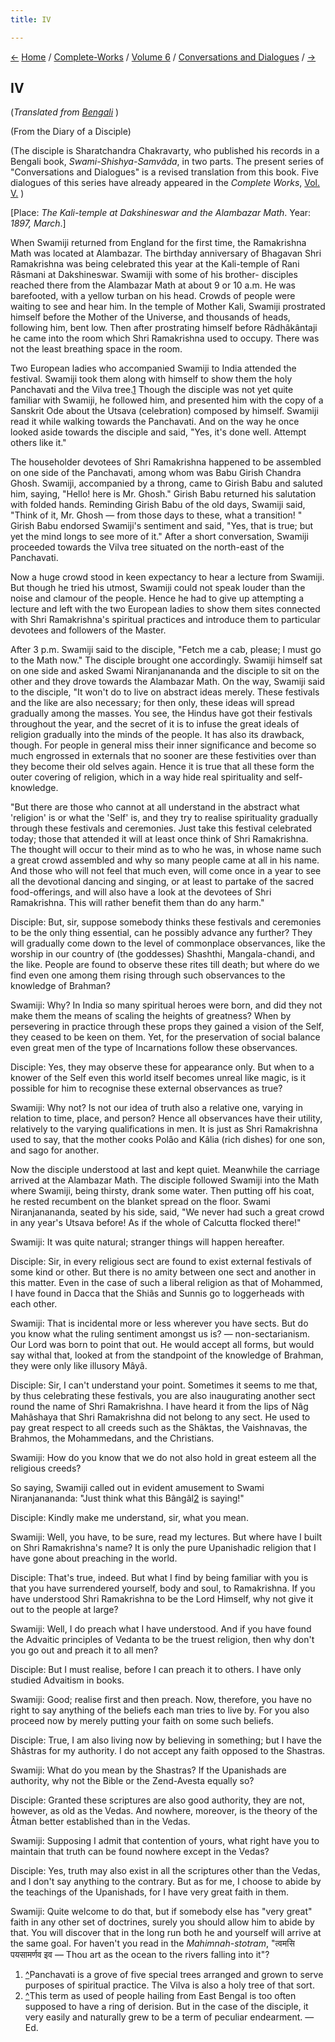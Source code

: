 ```yaml
---
title: IV

---
```

<div>

[←](iii_sharat_chakravarty.htm) [Home](../../../index.htm) /
[Complete-Works](../../complete_works.htm) / [Volume
6](../volume_6_contents.htm) / [Conversations and
Dialogues](conversations_and_dialogues_contents.htm)
/ [→](v_sharat_chakravarty.htm)

  

## IV

(*Translated from [Bengali](swami_shishya_04.pdf)* )

(From the Diary of a Disciple)

(The disciple is Sharatchandra Chakravarty, who published his records in
a Bengali book, *Swami-Shishya-Samvâda*, in two parts. The present
series of "Conversations and Dialogues" is a revised translation from
this book. Five dialogues of this series have already appeared in the
*Complete Works*, [Vol.
V.](../../volume_5/conversations_and_dialogues/xi_xv_from_the_diary_of_a_disciple.htm)
)

\[Place: *The Kali-temple at Dakshineswar and the Alambazar Math*. Year:
*1897, March*.\]

When Swamiji returned from England for the first time, the Ramakrishna
Math was located at Alambazar. The birthday anniversary of Bhagavan Shri
Ramakrishna was being celebrated this year at the Kali-temple of Rani
Râsmani at Dakshineswar. Swamiji with some of his brother- disciples
reached there from the Alambazar Math at about 9 or 10 a.m. He was
barefooted, with a yellow turban on his head. Crowds of people were
waiting to see and hear him. In the temple of Mother Kali, Swamiji
prostrated himself before the Mother of the Universe, and thousands of
heads, following him, bent low. Then after prostrating himself before
Râdhâkântaji he came into the room which Shri Ramakrishna used to
occupy. There was not the least breathing space in the room.

Two European ladies who accompanied Swamiji to India attended the
festival. Swamiji took them along with himself to show them the holy
Panchavati and the Vilva tree.[1](#fn1) Though the disciple was not yet
quite familiar with Swamiji, he followed him, and presented him with the
copy of a Sanskrit Ode about the Utsava (celebration) composed by
himself. Swamiji read it while walking towards the Panchavati. And on
the way he once looked aside towards the disciple and said, "Yes, it's
done well. Attempt others like it."

The householder devotees of Shri Ramakrishna happened to be assembled on
one side of the Panchavati, among whom was Babu Girish Chandra Ghosh.
Swamiji, accompanied by a throng, came to Girish Babu and saluted him,
saying, "Hello! here is Mr. Ghosh." Girish Babu returned his salutation
with folded hands. Reminding Girish Babu of the old days, Swamiji said,
"Think of it, Mr. Ghosh — from those days to these, what a transition! "
Girish Babu endorsed Swamiji's sentiment and said, "Yes, that is true;
but yet the mind longs to see more of it." After a short conversation,
Swamiji proceeded towards the Vilva tree situated on the north-east of
the Panchavati.

Now a huge crowd stood in keen expectancy to hear a lecture from
Swamiji. But though he tried his utmost, Swamiji could not speak louder
than the noise and clamour of the people. Hence he had to give up
attempting a lecture and left with the two European ladies to show them
sites connected with Shri Ramakrishna's spiritual practices and
introduce them to particular devotees and followers of the Master.

After 3 p.m. Swamiji said to the disciple, "Fetch me a cab, please; I
must go to the Math now." The disciple brought one accordingly. Swamiji
himself sat on one side and asked Swami Niranjanananda and the disciple
to sit on the other and they drove towards the Alambazar Math. On the
way, Swamiji said to the disciple, "It won't do to live on abstract
ideas merely. These festivals and the like are also necessary; for then
only, these ideas will spread gradually among the masses. You see, the
Hindus have got their festivals throughout the year, and the secret of
it is to infuse the great ideals of religion gradually into the minds of
the people. It has also its drawback, though. For people in general miss
their inner significance and become so much engrossed in externals that
no sooner are these festivities over than they become their old selves
again. Hence it is true that all these form the outer covering of
religion, which in a way hide real spirituality and self-knowledge.

"But there are those who cannot at all understand in the abstract what
'religion' is or what the 'Self' is, and they try to realise
spirituality gradually through these festivals and ceremonies. Just take
this festival celebrated today; those that attended it will at least
once think of Shri Ramakrishna. The thought will occur to their mind as
to who he was, in whose name such a great crowd assembled and why so
many people came at all in his name. And those who will not feel that
much even, will come once in a year to see all the devotional dancing
and singing, or at least to partake of the sacred food-offerings, and
will also have a look at the devotees of Shri Ramakrishna. This will
rather benefit them than do any harm."

Disciple: But, sir, suppose somebody thinks these festivals and
ceremonies to be the only thing essential, can he possibly advance any
further? They will gradually come down to the level of commonplace
observances, like the worship in our country of (the goddesses)
Shashthi, Mangala-chandi, and the like. People are found to observe
these rites till death; but where do we find even one among them rising
through such observances to the knowledge of Brahman?

Swamiji: Why? In India so many spiritual heroes were born, and did they
not make them the means of scaling the heights of greatness? When by
persevering in practice through these props they gained a vision of the
Self, they ceased to be keen on them. Yet, for the preservation of
social balance even great men of the type of Incarnations follow these
observances.

Disciple: Yes, they may observe these for appearance only. But when to a
knower of the Self even this world itself becomes unreal like magic, is
it possible for him to recognise these external observances as true?

Swamiji: Why not? Is not our idea of truth also a relative one, varying
in relation to time, place, and person? Hence all observances have their
utility, relatively to the varying qualifications in men. It is just as
Shri Ramakrishna used to say, that the mother cooks Polâo and Kâlia
(rich dishes) for one son, and sago for another.

Now the disciple understood at last and kept quiet. Meanwhile the
carriage arrived at the Alambazar Math. The disciple followed Swamiji
into the Math where Swamiji, being thirsty, drank some water. Then
putting off his coat, he rested recumbent on the blanket spread on the
floor. Swami Niranjanananda, seated by his side, said, "We never had
such a great crowd in any year's Utsava before! As if the whole of
Calcutta flocked there!"

Swamiji: It was quite natural; stranger things will happen hereafter.

Disciple: Sir, in every religious sect are found to exist external
festivals of some kind or other. But there is no amity between one sect
and another in this matter. Even in the case of such a liberal religion
as that of Mohammed, I have found in Dacca that the Shiâs and Sunnis go
to loggerheads with each other.

Swamiji: That is incidental more or less wherever you have sects. But do
you know what the ruling sentiment amongst us is? — non-sectarianism.
Our Lord was born to point that out. He would accept all forms, but
would say withal that, looked at from the standpoint of the knowledge of
Brahman, they were only like illusory Mâyâ.

Disciple: Sir, I can't understand your point. Sometimes it seems to me
that, by thus celebrating these festivals, you are also inaugurating
another sect round the name of Shri Ramakrishna. I have heard it from
the lips of Nâg Mahâshaya that Shri Ramakrishna did not belong to any
sect. He used to pay great respect to all creeds such as the Shâktas,
the Vaishnavas, the Brahmos, the Mohammedans, and the Christians.

Swamiji: How do you know that we do not also hold in great esteem all
the religious creeds?

So saying, Swamiji called out in evident amusement to Swami
Niranjanananda: "Just think what this Bângâl[2](#fn2) is saying!"

Disciple: Kindly make me understand, sir, what you mean.

Swamiji: Well, you have, to be sure, read my lectures. But where have I
built on Shri Ramakrishna's name? It is only the pure Upanishadic
religion that I have gone about preaching in the world.

Disciple: That's true, indeed. But what I find by being familiar with
you is that you have surrendered yourself, body and soul, to
Ramakrishna. If you have understood Shri Ramakrishna to be the Lord
Himself, why not give it out to the people at large?

Swamiji: Well, I do preach what I have understood. And if you have found
the Advaitic principles of Vedanta to be the truest religion, then why
don't you go out and preach it to all men?

Disciple: But I must realise, before I can preach it to others. I have
only studied Advaitism in books.

Swamiji: Good; realise first and then preach. Now, therefore, you have
no right to say anything of the beliefs each man tries to live by. For
you also proceed now by merely putting your faith on some such beliefs.

Disciple: True, I am also living now by believing in something; but I
have the Shâstras for my authority. I do not accept any faith opposed to
the Shastras.

Swamiji: What do you mean by the Shastras? If the Upanishads are
authority, why not the Bible or the Zend-Avesta equally so?

Disciple: Granted these scriptures are also good authority, they are
not, however, as old as the Vedas. And nowhere, moreover, is the theory
of the Âtman better established than in the Vedas.

Swamiji: Supposing I admit that contention of yours, what right have you
to maintain that truth can be found nowhere except in the Vedas?

Disciple: Yes, truth may also exist in all the scriptures other than the
Vedas, and I don't say anything to the contrary. But as for me, I choose
to abide by the teachings of the Upanishads, for I have very great faith
in them.

Swamiji: Quite welcome to do that, but if somebody else has "very great"
faith in any other set of doctrines, surely you should allow him to
abide by that. You will discover that in the long run both he and
yourself will arrive at the same goal. For haven't you read in the
*Mahimnah-stotram*, "त्वमसि पयसामर्णव इव — Thou art as the ocean to the
rivers falling into it"?

1.  [^](#txt1)Panchavati is a grove of five special trees arranged and
    grown to serve purposes of spiritual practice. The Vilva is also a
    holy tree of that sort.
2.  [^](#txt2)This term as used of people hailing from East Bengal is
    too often supposed to have a ring of derision. But in the case of
    the disciple, it very easily and naturally grew to be a term of
    peculiar endearment. — Ed.

</div>
